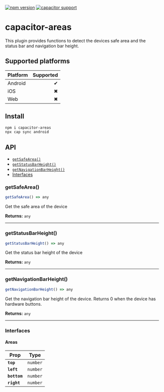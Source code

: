 [![npm version](https://badge.fury.io/js/capacitor-areas.svg)](https://badge.fury.io/js/capacitor-areas)
[![capacitor support](https://img.shields.io/badge/capacitor%20support-v5-brightgreen?logo=capacitor)](https://capacitorjs.com/)

# capacitor-areas

This plugin provides functions to detect the devices safe area and the status bar and navigation bar height.

## Supported platforms

| Platform | Supported |
| -------- | --------: |
| Android  |        ✔ |
| iOS      |        ✖ |
| Web      |        ✖ |

## Install

```bash
npm i capacitor-areas
npx cap sync android
```

## API

<docgen-index>

- [`getSafeArea()`](#getsafearea)
- [`getStatusBarHeight()`](#getstatusbarheight)
- [`getNavigationBarHeight()`](#getnavigationbarheight)
- [Interfaces](#interfaces)

</docgen-index>

<docgen-api>
<!--Update the source file JSDoc comments and rerun docgen to update the docs below-->

### getSafeArea()

```typescript
getSafeArea() => any
```

Get the safe area of the device

**Returns:** <code>any</code>

---

### getStatusBarHeight()

```typescript
getStatusBarHeight() => any
```

Get the status bar height of the device

**Returns:** <code>any</code>

---

### getNavigationBarHeight()

```typescript
getNavigationBarHeight() => any
```

Get the navigation bar height of the device. Returns 0 when the device has hardware buttons.

**Returns:** <code>any</code>

---

### Interfaces

#### Areas

| Prop         | Type                |
| ------------ | ------------------- |
| **`top`**    | <code>number</code> |
| **`left`**   | <code>number</code> |
| **`bottom`** | <code>number</code> |
| **`right`**  | <code>number</code> |

</docgen-api>
